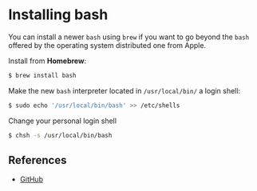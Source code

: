 # Installing bash

You can install a newer `bash` using `brew` if you want to go beyond the `bash` offered by the operating system distributed one from Apple.

Install from **Homebrew**:

```bash
$ brew install bash
```

Make the new `bash` interpreter located in `/usr/local/bin/` a login shell:

```bash
$ sudo echo '/usr/local/bin/bash' >> /etc/shells
```

Change your personal login shell

```bash
$ chsh -s /usr/local/bin/bash
```

## References

- [GitHub](https://github.com/mathiasbynens/dotfiles/issues/544)
